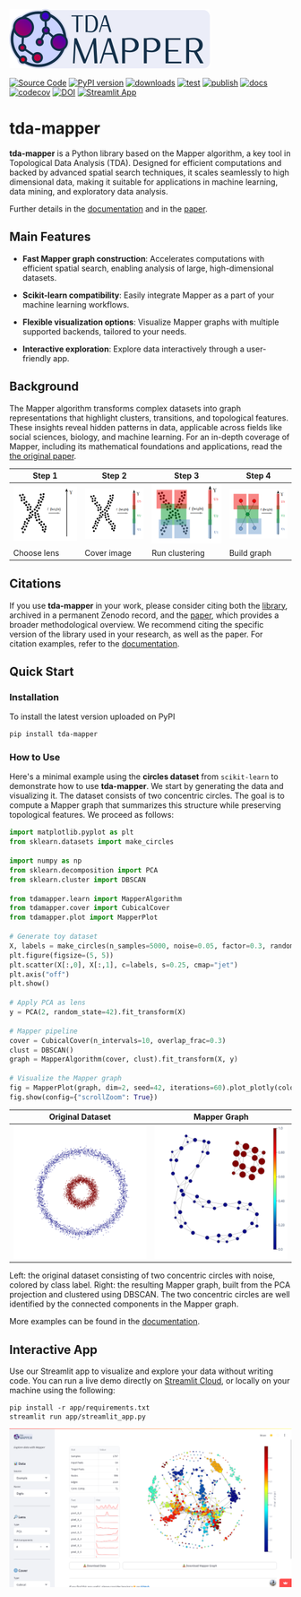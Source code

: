 ![Logo](https://github.com/lucasimi/tda-mapper-python/raw/main/docs/source/logos/tda-mapper-logo-horizontal.png)

[![Source Code](https://img.shields.io/badge/lucasimi-tda--mapper--python-blue?logo=github&logoColor=silver)](https://github.com/lucasimi/tda-mapper-python)
[![PyPI version](https://img.shields.io/pypi/v/tda-mapper?logo=python&logoColor=silver)](https://pypi.python.org/pypi/tda-mapper)
[![downloads](https://img.shields.io/pypi/dm/tda-mapper?logo=python&logoColor=silver)](https://pypi.python.org/pypi/tda-mapper)
[![test](https://img.shields.io/github/actions/workflow/status/lucasimi/tda-mapper-python/test-unit.yml?logo=github&logoColor=silver&branch=main&label=test)](https://github.com/lucasimi/tda-mapper-python/actions/workflows/test-unit.yml)
[![publish](https://img.shields.io/github/actions/workflow/status/lucasimi/tda-mapper-python/publish-pypi.yml?logo=github&logoColor=silver&label=publish)](https://github.com/lucasimi/tda-mapper-python/actions/workflows/publish-pypi.yml)
[![docs](https://img.shields.io/readthedocs/tda-mapper/main?logo=readthedocs&logoColor=silver)](https://tda-mapper.readthedocs.io/en/main/)
[![codecov](https://img.shields.io/codecov/c/github/lucasimi/tda-mapper-python?logo=codecov&logoColor=silver)](https://codecov.io/github/lucasimi/tda-mapper-python)
[![DOI](https://img.shields.io/badge/DOI-10.5281/zenodo.10642381-blue?logo=doi&logoColor=silver)](https://doi.org/10.5281/zenodo.10642381)
[![Streamlit App](https://img.shields.io/badge/Streamlit-App-blue?logo=streamlit&logoColor=silver)](https://tda-mapper-app.streamlit.app/)

# tda-mapper

**tda-mapper** is a Python library based on the Mapper algorithm, a key tool in
Topological Data Analysis (TDA). Designed for efficient computations and backed
by advanced spatial search techniques, it scales seamlessly to high dimensional
data, making it suitable for applications in machine learning, data mining, and
exploratory data analysis.

Further details in the
[documentation](https://tda-mapper.readthedocs.io/en/main/)
and in the
[paper](https://openreview.net/pdf?id=lTX4bYREAZ).

## Main Features

- **Fast Mapper graph construction**: Accelerates computations with efficient spatial search, enabling analysis of large, high-dimensional datasets.

- **Scikit-learn compatibility**: Easily integrate Mapper as a part of your machine learning workflows.

- **Flexible visualization options**: Visualize Mapper graphs with multiple supported backends, tailored to your needs.

- **Interactive exploration**: Explore data interactively through a user-friendly app.

## Background

The Mapper algorithm transforms complex datasets into graph representations
that highlight clusters, transitions, and topological features. These insights
reveal hidden patterns in data, applicable across fields like social sciences,
biology, and machine learning. For an in-depth coverage of Mapper, including
its mathematical foundations and applications, read the 
[the original paper](https://research.math.osu.edu/tgda/mapperPBG.pdf).

| Step 1 | Step 2 | Step 3 | Step 4 |
| ------ | ------ | ------ | ------ |
| ![Step 1](https://github.com/lucasimi/tda-mapper-python/raw/main/resources/mapper_1.png) | ![Step 2](https://github.com/lucasimi/tda-mapper-python/raw/main/resources/mapper_2.png) | ![Step 3](https://github.com/lucasimi/tda-mapper-python/raw/main/resources/mapper_3.png) | ![Step 2](https://github.com/lucasimi/tda-mapper-python/raw/main/resources/mapper_4.png) |
| Choose lens | Cover image | Run clustering | Build graph |

## Citations

If you use **tda-mapper** in your work, please consider citing both the
[library](https://doi.org/10.5281/zenodo.10642381), archived in a permanent
Zenodo record, and the [paper](https://openreview.net/pdf?id=lTX4bYREAZ),
which provides a broader methodological overview.
We recommend citing the specific version of the library used in your research,
as well as the paper.
For citation examples, refer to the
[documentation](https://tda-mapper.readthedocs.io/en/main/#citations).


## Quick Start

### Installation

To install the latest version uploaded on PyPI

```bash
pip install tda-mapper
```

### How to Use

Here's a minimal example using the **circles dataset** from `scikit-learn` to demonstrate how to use **tda-mapper**.
We start by generating the data and visualizing it.
The dataset consists of two concentric circles.
The goal is to compute a Mapper graph that summarizes this structure while preserving topological features.
We proceed as follows:


```python
import matplotlib.pyplot as plt
from sklearn.datasets import make_circles

import numpy as np
from sklearn.decomposition import PCA
from sklearn.cluster import DBSCAN

from tdamapper.learn import MapperAlgorithm
from tdamapper.cover import CubicalCover
from tdamapper.plot import MapperPlot

# Generate toy dataset
X, labels = make_circles(n_samples=5000, noise=0.05, factor=0.3, random_state=42)
plt.figure(figsize=(5, 5))
plt.scatter(X[:,0], X[:,1], c=labels, s=0.25, cmap="jet")
plt.axis("off")
plt.show()

# Apply PCA as lens
y = PCA(2, random_state=42).fit_transform(X)

# Mapper pipeline
cover = CubicalCover(n_intervals=10, overlap_frac=0.3)
clust = DBSCAN()
graph = MapperAlgorithm(cover, clust).fit_transform(X, y)

# Visualize the Mapper graph
fig = MapperPlot(graph, dim=2, seed=42, iterations=60).plot_plotly(colors=labels)
fig.show(config={"scrollZoom": True})
```

| Original Dataset | Mapper Graph |
| ---------------- | ------------ |
| ![Original Dataset](https://github.com/lucasimi/tda-mapper-python/raw/main/resources/circles_dataset_v2.png) | ![Mapper Graph](https://github.com/lucasimi/tda-mapper-python/raw/main/resources/circles_mean_v2.png) |

Left: the original dataset consisting of two concentric circles with noise, colored by class label. Right: the resulting Mapper graph, built from the PCA projection and clustered using DBSCAN. The two concentric circles are well identified by the connected components in the Mapper graph.

More examples can be found in the
[documentation](https://tda-mapper.readthedocs.io/en/main/examples.html).

## Interactive App

Use our Streamlit app to visualize and explore your data without writing code.
You can run a live demo directly on
[Streamlit Cloud](https://tda-mapper-app.streamlit.app/),
or locally on your machine using the following:

```
pip install -r app/requirements.txt
streamlit run app/streamlit_app.py
```
![tda-mapper-app](https://github.com/lucasimi/tda-mapper-python/raw/main/resources/tda-mapper-app.png)